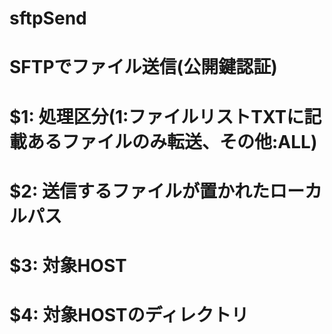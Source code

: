 # sftpSend
# SFTPでファイル送信(公開鍵認証)
# $1: 処理区分(1:ファイルリストTXTに記載あるファイルのみ転送、その他:ALL)
# $2: 送信するファイルが置かれたローカルパス
# $3: 対象HOST
# $4: 対象HOSTのディレクトリ
